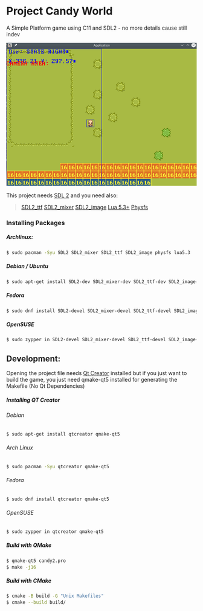 # Project Candy World

A Simple Platform game using C11 and SDL2 - no more details cause still indev

![](candy2.gif)

This project needs [SDL 2](https://www.libsdl.org) and you need also:
> [SDL2_ttf](https://www.libsdl.org/projects/SDL_ttf/)
> [SDL2_mixer](https://www.libsdl.org/projects/SDL_mixer/)
> [SDL2_image](https://www.libsdl.org/projects/SDL_image/)
> [Lua 5.3+](https://lua.org)
> [Physfs](https://icculus.org/physfs/)



### Installing Packages

##### Archlinux:
```sh
$ sudo pacman -Syu SDL2 SDL2_mixer SDL2_ttf SDL2_image physfs lua5.3
```

##### Debian / Ubuntu
```sh
$ sudo apt-get install SDL2-dev SDL2_mixer-dev SDL2_ttf-dev SDL2_image-dev physfs-dev lua5.3-dev
```

##### Fedora
```sh
$ sudo dnf install SDL2-devel SDL2_mixer-devel SDL2_ttf-devel SDL2_image-devel physfs-devel lua5.3-devel
```


##### OpenSUSE
```sh
$ sudo zypper in SDL2-devel SDL2_mixer-devel SDL2_ttf-devel SDL2_image-devel physfs-devel lua5.3-devel
```

## Development:

Opening the project  file needs [Qt Creator](https://www.qt.io/product/development-tools) installed but if you just want to build the game, you just need  qmake-qt5 installed for generating the Makefile (No Qt Dependencies)

##### Installing QT Creator

###### Debian
```sh
$ sudo apt-get install qtcreator qmake-qt5 
```
###### Arch Linux
```sh
$ sudo pacman -Syu qtcreator qmake-qt5 
```

###### Fedora
```sh
$ sudo dnf install qtcreator qmake-qt5 
```

###### OpenSUSE
```sh
$ sudo zypper in qtcreator qmake-qt5 
```

##### Build with QMake
```sh
$ qmake-qt5 candy2.pro
$ make -j16
```

##### Build with CMake
```sh
$ cmake -B build -G "Unix Makefiles"
$ cmake --build build/
```
